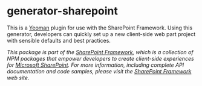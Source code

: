 # generator-sharepoint

This is a [Yeoman](http://yeoman.io/) plugin for use with the SharePoint Framework.
Using this generator, developers can quickly set up a new client-side web part
project with sensible defaults and best practices.

*This package is part of the [SharePoint Framework](http://aka.ms/spfx),
which is a collection of NPM packages that empower developers to create client-side experiences
for [Microsoft SharePoint](https://products.office.com/en-us/sharepoint/collaboration).
For more information, including complete API documentation and code samples, please visit
the [SharePoint Framework](http://aka.ms/spfx) web site.*
